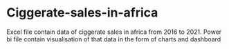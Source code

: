 # Ciggerate-sales-in-africa

Excel file contain data of ciggerate sales in africa from 2016 to 2021.
Power bi file contain visualisation of that data in the form of charts and dashboard
